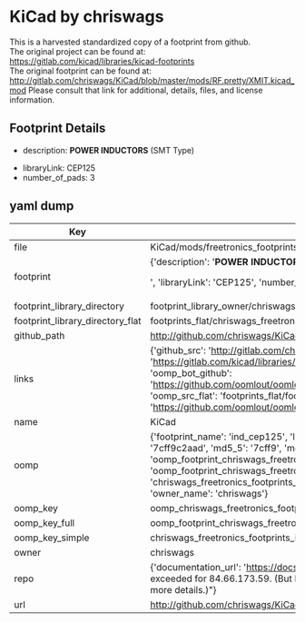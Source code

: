 # KiCad by chriswags  
This is a harvested standardized copy of a footprint from github.  
The original project can be found at:  
https://gitlab.com/kicad/libraries/kicad-footprints  
The original footprint can be found at:
http://gitlab.com/chriswags/KiCad/blob/master/mods/RF.pretty/XMIT.kicad_mod
Please consult that link for additional, details, files, and license information.  
## Footprint Details
* description: <b>POWER INDUCTORS</b> (SMT Type)<p>  
* libraryLink: CEP125  
* number_of_pads: 3  
## yaml dump  
| Key | Value |  
| --- | --- |  
| file | KiCad/mods/freetronics_footprints.pretty/IND_CEP125.kicad_mod |  
| footprint | {'description': '<b>POWER INDUCTORS</b> (SMT Type)<p>', 'libraryLink': 'CEP125', 'number_of_pads': 3} |  
| footprint_library_directory | footprint_library_owner/chriswags_KiCad |  
| footprint_library_directory_flat | footprints_flat/chriswags_freetronics_footprints_ind_cep125/working |  
| github_path | http://github.com/chriswags/KiCad/blob/master/mods/freetronics_footprints.pretty/IND_CEP125.kicad_mod |  
| links | {'github_src': 'http://gitlab.com/chriswags/KiCad/blob/master/mods/RF.pretty/XMIT.kicad_mod', 'github_src_repo': 'https://gitlab.com/kicad/libraries/kicad-footprints', 'oomp_bot': 'footprints/chriswags_freetronics_footprints_ind_cep125/working', 'oomp_bot_github': 'https://github.com/oomlout/oomlout_oomp_footprint_bot/tree/main/footprints/chriswags_freetronics_footprints_ind_cep125/working', 'oomp_src_flat': 'footprints_flat/footprints_flat/chriswags_freetronics_footprints_ind_cep125/working', 'oomp_src_flat_github': 'https://github.com/oomlout/oomlout_oomp_footprint_src/tree/main/footprints_flat/chriswags_freetronics_footprints_ind_cep125/working'} |  
| name | KiCad |  
| oomp | {'footprint_name': 'ind_cep125', 'library_name': 'freetronics_footprints', 'md5': '7cff9c2aadf259326b44fef258939b5e', 'md5_10': '7cff9c2aad', 'md5_5': '7cff9', 'md5_6': '7cff9c', 'oomp_key': 'oomp_chriswags_freetronics_footprints_ind_cep125', 'oomp_key_extra': 'oomp_footprint_chriswags_freetronics_footprints_ind_cep125', 'oomp_key_full': 'oomp_footprint_chriswags_freetronics_footprints_ind_cep125_7cff9c', 'oomp_key_simple': 'chriswags_freetronics_footprints_ind_cep125', 'original_filename': 'KiCad/mods/freetronics_footprints.pretty/IND_CEP125.kicad_mod', 'owner_name': 'chriswags'} |  
| oomp_key | oomp_chriswags_freetronics_footprints_ind_cep125 |  
| oomp_key_full | oomp_footprint_chriswags_freetronics_footprints_ind_cep125 |  
| oomp_key_simple | chriswags_freetronics_footprints_ind_cep125 |  
| owner | chriswags |  
| repo | {'documentation_url': 'https://docs.github.com/rest/overview/resources-in-the-rest-api#rate-limiting', 'message': "API rate limit exceeded for 84.66.173.59. (But here's the good news: Authenticated requests get a higher rate limit. Check out the documentation for more details.)"} |  
| url | http://github.com/chriswags/KiCad |  

